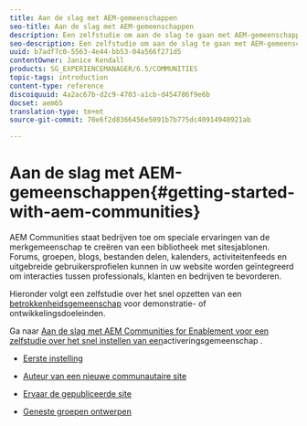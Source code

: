```yaml
---
title: Aan de slag met AEM-gemeenschappen
seo-title: Aan de slag met AEM-gemeenschappen
description: Een zelfstudie om aan de slag te gaan met AEM-gemeenschappen
seo-description: Een zelfstudie om aan de slag te gaan met AEM-gemeenschappen
uuid: b7adf7c0-5563-4e44-bb53-04a566f271d5
contentOwner: Janice Kendall
products: SG_EXPERIENCEMANAGER/6.5/COMMUNITIES
topic-tags: introduction
content-type: reference
discoiquuid: 4a2ac67b-d2c9-4703-a1cb-d454786f9e6b
docset: aem65
translation-type: tm+mt
source-git-commit: 70e6f2d8366456e5091b7b775dc40914948921ab

---
```



# Aan de slag met AEM-gemeenschappen{#getting-started-with-aem-communities}

AEM Communities staat bedrijven toe om speciale ervaringen van de merkgemeenschap te creëren van een bibliotheek met sitesjablonen. Forums, groepen, blogs, bestanden delen, kalenders, activiteitenfeeds en uitgebreide gebruikersprofielen kunnen in uw website worden geïntegreerd om interacties tussen professionals, klanten en bedrijven te bevorderen.

Hieronder volgt een zelfstudie over het snel opzetten van een [betrokkenheidsgemeenschap](/help/communities/overview.md#engagement-community) voor demonstratie- of ontwikkelingsdoeleinden.

Ga naar [Aan de slag met AEM Communities for Enablement voor een zelfstudie over het snel instellen van een](/help/communities/overview.md#enablement-community)activeringsgemeenschap [](/help/communities/getting-started-enablement.md).

* [Eerste instelling](/help/communities/setup.md)

* [Auteur van een nieuwe communautaire site](/help/communities/create-site.md)

* [Ervaar de gepubliceerde site](/help/communities/published-site.md)

* [Geneste groepen ontwerpen](/help/communities/nested-groups.md)

